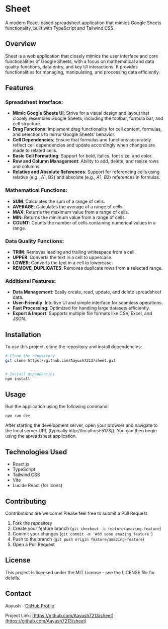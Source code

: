 # Sheet

A modern React-based spreadsheet application that mimics Google Sheets functionality, built with TypeScript and Tailwind CSS.

## Overview

Sheet is a web application that closely mimics the user interface and core functionalities of Google Sheets, with a focus on mathematical and data quality functions, data entry, and key UI interactions. It provides functionalities for managing, manipulating, and processing data efficiently.

## Features

### Spreadsheet Interface:

- **Mimic Google Sheets UI**: Strive for a visual design and layout that closely resembles Google Sheets, including the toolbar, formula bar, and cell structure.
- **Drag Functions**: Implement drag functionality for cell content, formulas, and selections to mirror Google Sheets' behavior.
- **Cell Dependencies**: Ensure that formulas and functions accurately reflect cell dependencies and update accordingly when changes are made to related cells.
- **Basic Cell Formatting**: Support for bold, italics, font size, and color.
- **Row and Column Management**: Ability to add, delete, and resize rows and columns.
- **Relative and Absolute References**: Support for referencing cells using relative (e.g., A1, B2) and absolute (e.g., $A$1, $B$2) references in formulas.

### Mathematical Functions:

- **SUM**: Calculates the sum of a range of cells.
- **AVERAGE**: Calculates the average of a range of cells.
- **MAX**: Returns the maximum value from a range of cells.
- **MIN**: Returns the minimum value from a range of cells.
- **COUNT**: Counts the number of cells containing numerical values in a range.

### Data Quality Functions:

- **TRIM**: Removes leading and trailing whitespace from a cell.
- **UPPER**: Converts the text in a cell to uppercase.
- **LOWER**: Converts the text in a cell to lowercase.
- **REMOVE_DUPLICATES**: Removes duplicate rows from a selected range.

### Additional Features:

- **Data Management**: Easily create, read, update, and delete spreadsheet data.
- **User-Friendly**: Intuitive UI and simple interface for seamless operations.
- **Fast Processing**: Optimized for handling large datasets efficiently.
- **Export & Import**: Supports multiple file formats like CSV, Excel, and JSON.

## Installation

To use this project, clone the repository and install dependencies:

```bash
# Clone the repository
git clone https://github.com/Aayush7213/sheet.git


# Install dependencies
npm install
```

## Usage

Run the application using the following command:

```bash
npm run dev
```

After starting the development server, open your browser and navigate to the local server URL (typically http://localhost:5173/). You can then begin using the spreadsheet application.

## Technologies Used

- React.js
- TypeScript
- Tailwind CSS
- Vite
- Lucide React (for icons)

## Contributing

Contributions are welcome! Please feel free to submit a Pull Request.

1. Fork the repository
2. Create your feature branch (`git checkout -b feature/amazing-feature`)
3. Commit your changes (`git commit -m 'Add some amazing feature'`)
4. Push to the branch (`git push origin feature/amazing-feature`)
5. Open a Pull Request

## License

This project is licensed under the MIT License - see the LICENSE file for details.

## Contact

Aayush - [GitHub Profile](https://github.com/Aayush7213)

Project Link: [https://github.com/Aayush7213/sheet](https://github.com/Aayush7213/sheet)
